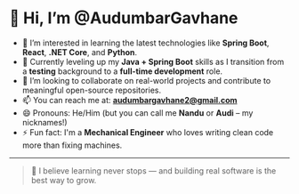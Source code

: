 # 👋 Hi, I’m @AudumbarGavhane

- 👀 I’m interested in learning the latest technologies like **Spring Boot**, **React**, **.NET Core**, and **Python**.
- 🌱 Currently leveling up my **Java + Spring Boot** skills as I transition from a **testing** background to a **full-time development** role.
- 💞️ I’m looking to collaborate on real-world projects and contribute to meaningful open-source repositories.
- 📫 You can reach me at: **audumbargavhane2@gmail.com**
- 😄 Pronouns: He/Him (but you can call me **Nandu** or **Audi** – my nicknames!)
- ⚡ Fun fact: I'm a **Mechanical Engineer** who loves writing clean code more than fixing machines.

---

> 💬 I believe learning never stops — and building real software is the best way to grow.
